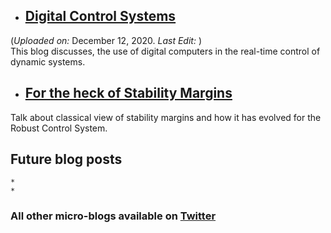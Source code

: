 - ## [Digital Control Systems](https://puneet-panwar.github.io/blogs/Digital_Control)     
(_Uploaded on:_ December 12, 2020.  _Last Edit:_ )   
This blog discusses, the use of digital computers in the real-time control of dynamic systems.


- ## [For the heck of Stability Margins](https://puneet-panwar.github.io/blogs/Stability_margin_blog)

Talk about classical view of stability margins and how it has evolved for the Robust Control System.


## Future blog posts
    *
    * 
    
### All other micro-blogs available on [Twitter]()





